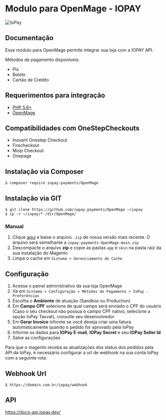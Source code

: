 # Modulo para OpenMage - IOPAY
![IoPay](https://static.iopay.dev/assets/img/capa_git.jpg)
## Documentação

Esse módulo para OpenMage permite integrar sua loja com a IOPAY API.

Métodos de pagamento disponíveis:

- Pix
- Boleto
- Cartão de Crédito

## Requerimentos para integração
- [PHP 5.6+](https://www.php.net)
- [OpenMage](https://www.openmage.org/)

## Compatibilidades com OneStepCheckouts
- Inovarti Onestep Checkout
- Firecheckout
- Moip Checkout
- Onepage

## Instalação via Composer
	$ composer require iopay-payments/OpenMage

## Instalação via GIT
    $ git clone https://github.com/iopay-payments/OpenMage ~/iopay
    $ cp -r ~/iopay/* /dir/OpenMage/

### Manual

1. Clique [aqui](https://github.com/iopay-payments/OpenMage) e baixe o arquivo `.zip` de nossa versão mais recente. O arquivo será semelhante a `iopay-payments-OpenMage-main.zip`
2. Descompacte o arquivo **zip** e copie as pastas `app` e `skin` na pasta raiz da sua instalação do Magento
3. Limpe o cache em `Sistema > Gerenciamento de Cache`

## Configuração

1. Acesse o painel administrativo da sua loja OpenMage
2. Vá em `Sistema > Configuração > Métodos de Pagamento > IoPay - Preferências`
3. Escolha o **Ambiente** de atuação (Sandbox ou Production)
4. Em **Campo CPF** selecione de qual campo será enviado o CPF do usuário (Caso o seu checkout não possua o campo CPF nativo, selecione a opção IoPay Taxvat), consulte seu desenvolvedor
5. Em **Gerar Invoice** informe se você deseja criar uma fatura automaticamente quando o pedido for aprovado pela IoPay
6. Informe os dados para **IOPay E-mail**, **IOPay Secret** e seu **IOPay Seller Id**
7. Salve as configurações

Para que o magento receba as atualizações dos status dos pedidos pela API da IoPay, é necessário configurar a url de webhook na sua conta IoPay com a seguinte rota:

## Webhook Url
	$ https://domain.com.br/iopay/webhook

## API
https://docs-api.iopay.dev/